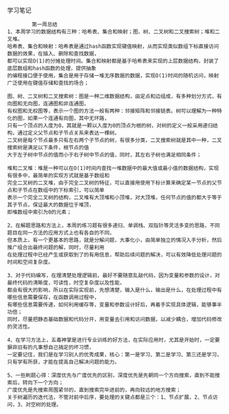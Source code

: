 学习笔记


            第一周总结
    1、本周学习的数据结构有三种：哈希表、集合和映射；图、树、二叉树和二叉搜索树；堆和二叉堆。
    哈希表、集合和映射：哈希表是通过hash函数实现键值映射，从而实现类似数组下标直接访问数据的效果，在插入、删除和查找数据，
    都可以实现O(1)的分摊处理时间。集合和映射都是基于哈希表来实现的上层数据结构，封装了底层数组和hash函数的处理，提供抽象
    的编程接口便于使用，集合是用于存储一堆无序数据的数据，实现O(1)时间的随机访问，映射广泛使用在键值存储和查找的场合；
    
    图、树、二叉树和二叉搜索树：图是一种二维数据结构，由定点和边组成，有多种划分方式，有向图和无向图，连通图和非连通图，
    有权图和无权图等，表示一个图的方法一般有两种：邻接矩阵和邻接链表。树可以理解为一种特化的图，如果一个连通有向图，其中无环路，
    只有一个顶点的入度为0，其就是一颗以入度为0的顶点为根的树，对树的定义一般采用递归结构，通过定义父节点和子节点关系来表达一棵树。
    二叉树是每个节点最多只有左右两个子节点的树，有很多分类，二叉搜索树就是其中一种，二叉搜索树是满足以下条件，根节点的值
    大于左子树中节点的值而小于右子树中节点的值，同时，其左右子树也满足相同条件；
    
    堆和二叉堆：堆是一种可以在O(1)时间内查找一堆数据中的最大值或最小值的数据结构，实现有很多中，最简单的实现方式就是基于数组和
    完全二叉树的二叉堆，由于完全二叉树的特征，可以直接用使用下标计算来确定某一节点的父节点和子节点在数组中的下标索引，可以简单
    表示一个完全二叉树的结构，二叉堆有大顶堆和小顶堆，对大顶堆，任何节点的值的都大于等于其子节点，保证最大的数据位于堆顶，
    即堆数组中索引为0的元素；
          
    2、在解题思路和方法上，本周的练习题有很多递归、单调栈、双指针等灵活多变的思路，不同题目在同一方法的应用方式上也有各自的不同，
    但本质上，有一个更基本的思路，就是分解问题，大事化小，由简单独立的情况入手分析，然后推广组合出最终问题的解，同时，尽量利用
    在处理过程中已经产生或获取到了的有用信息，帮助后续问题的解决，可以有效降低处理问题的时间和空间复杂度。
    
    3、对于代码编写，在理清楚处理逻辑前，最好不要随意乱敲代码，因为变量和参数的设计，对最终代码的清晰度，可读性，时空复杂度以及性能，
    都会有很大的影响，所以在实际实现前，先想清楚，输入是什么，输出是什么，在处理过程中有哪些信息需要保存，在函数调用过程中，
    有哪些信息需要传递，如何利用缓存等，变量和参数设计好后，再着手实现具体逻辑，能够事半功倍；
    同时，尽量把静态基础数据和代码分开，用变量去引用和访问数据，以减少耦合，增加代码修改的灵活性。
    
    4、在学习方法上，五毒神掌是进行专业训练的好方法，在实际应用时，尤其是开始时，一定要摒弃旧有的凡事想自己搞定的坏习惯，
    一定要记住，我们是在学习别人的优秀成果，核心：第一是学习、第二是学习、第三还是学习，只有学有所获，才能在提高自己解决问题的能力。
    
    5、一些刷题心得：深度优先与广度优先的区别，深度优先是先朝同一个方向搜索，直到不能搜索后，转向下一个方向；
    广度优先是先搜索周围紧邻的，直到搜索完毕进前的，再向较远的地方搜索；
    关于树遍历的迭代法，不管对前中后序，要处理的关键点都是三个：1、节点扩展，2、节点访问，3、对空树的处理。
